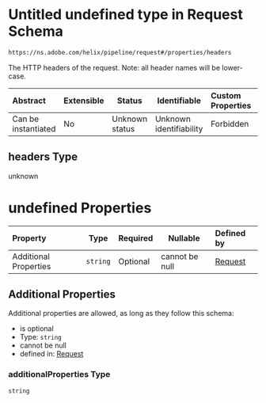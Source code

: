 # Untitled undefined type in Request Schema

```txt
https://ns.adobe.com/helix/pipeline/request#/properties/headers
```

The HTTP headers of the request. Note: all header names will be lower-case.


| Abstract            | Extensible | Status         | Identifiable            | Custom Properties | Additional Properties | Access Restrictions | Defined In                                                          |
| :------------------ | ---------- | -------------- | ----------------------- | :---------------- | --------------------- | ------------------- | ------------------------------------------------------------------- |
| Can be instantiated | No         | Unknown status | Unknown identifiability | Forbidden         | Allowed               | none                | [request.schema.json\*](request.schema.json "open original schema") |

## headers Type

unknown

# undefined Properties

| Property              | Type     | Required | Nullable       | Defined by                                                                                                                                                |
| :-------------------- | -------- | -------- | -------------- | :-------------------------------------------------------------------------------------------------------------------------------------------------------- |
| Additional Properties | `string` | Optional | cannot be null | [Request](request-properties-headers-additionalproperties.md "https&#x3A;//ns.adobe.com/helix/pipeline/request#/properties/headers/additionalProperties") |

## Additional Properties

Additional properties are allowed, as long as they follow this schema:




-   is optional
-   Type: `string`
-   cannot be null
-   defined in: [Request](request-properties-headers-additionalproperties.md "https&#x3A;//ns.adobe.com/helix/pipeline/request#/properties/headers/additionalProperties")

### additionalProperties Type

`string`

